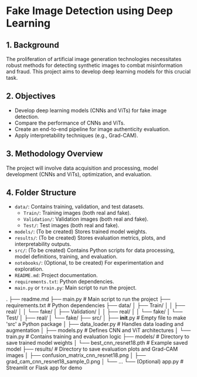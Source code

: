# Fake Image Detection using Deep Learning

## 1. Background
The proliferation of artificial image generation technologies necessitates robust methods for detecting synthetic images to combat misinformation and fraud. This project aims to develop deep learning models for this crucial task.

## 2. Objectives
- Develop deep learning models (CNNs and ViTs) for fake image detection.
- Compare the performance of CNNs and ViTs.
- Create an end-to-end pipeline for image authenticity evaluation.
- Apply interpretability techniques (e.g., Grad-CAM).

## 3. Methodology Overview
The project will involve data acquisition and processing, model development (CNNs and ViTs), optimization, and evaluation.

## 4. Folder Structure
- `data/`: Contains training, validation, and test datasets.
  - `Train/`: Training images (both real and fake).
  - `Validation/`: Validation images (both real and fake).
  - `Test/`: Test images (both real and fake).
- `models/`: (To be created) Stores trained model weights.
- `results/`: (To be created) Stores evaluation metrics, plots, and interpretability outputs.
- `src/`: (To be created) Contains Python scripts for data processing, model definitions, training, and evaluation.
- `notebooks/`: (Optional, to be created) For experimentation and exploration.
- `README.md`: Project documentation.
- `requirements.txt`: Python dependencies.
- `main.py` or `train.py`: Main script to run the project.



.
├── readme.md
├── main.py                   # Main script to run the project
├── requirements.txt          # Python dependencies
├── data/
│   ├── Train/
│   │   ├── real/
│   │   └── fake/
│   ├── Validation/
│   │   ├── real/
│   │   └── fake/
│   └── Test/
│       ├── real/
│       └── fake/
├── src/
│   ├── __init__.py           # Empty file to make 'src' a Python package
│   ├── data_loader.py        # Handles data loading and augmentation
│   ├── models.py             # Defines CNN and ViT architectures
│   └── train.py              # Contains training and evaluation logic
├── models/                   # Directory to save trained model weights
│   └── best_cnn_resnet18.pth # Example saved model
├── results/                  # Directory to save evaluation plots and Grad-CAM images
│   ├── confusion_matrix_cnn_resnet18.png
│   ├── grad_cam_cnn_resnet18_sample_0.png
│   └── ...
└── (Optional) app.py         # Streamlit or Flask app for demo